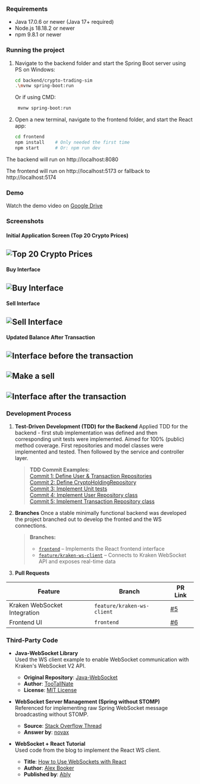 ### Requirements

- Java 17.0.6 or newer (Java 17+ required)
- Node.js 18.18.2 or newer
- npm 9.8.1 or newer

### Running the project
1. Navigate to the backend folder and start the Spring Boot server using PS on Windows:

   ```bash
   cd backend/crypto-trading-sim
   .\mvnw spring-boot:run
   ```
   Or if using CMD:
   ```bash
    mvnw spring-boot:run
   ```

2. Open a new terminal, navigate to the frontend folder, and start the React app:

   ```bash
   cd frontend
   npm install    # Only needed the first time
   npm start      # Or: npm run dev
   ```

The backend will run on http://localhost:8080

The frontend will run on http://localhost:5173 or fallback to http://localhost:5174
### Demo

Watch the demo video on [Google Drive](https://drive.google.com/file/d/1k9GvioiWBQe2OWV7eZ--5DymZnJuiDkN/view?usp=drive_link)

### Screenshots

#### Initial Application Screen (Top 20 Crypto Prices)
![Top 20 Crypto Prices](img/initialScreen.png)
----
#### Buy Interface
![Buy Interface](img/buyInterface.png)
----
#### Sell Interface
![Sell Interface](img/sellInterface.png)
----
#### Updated Balance After Transaction

![Interface before the transaction](img/initialScreen.png)
----
![Make a sell](img/buyInterface.png)
----
![Interface after the transaction](img/interfaceAfterBuy.png)
----
### Development Process

1. **Test-Driven Development (TDD) for the Backend**
    Applied TDD for the backend - first stub implementation was defined and then corresponding unit tests were implemented. Aimed for 100% (public) method coverage.
    First repositories and model classes were implemented and tested. Then followed by the service and controller layer.
   > **TDD Commit Examples:**  
   > [Commit 1: Define User & Transaction Repositories](https://github.com/bobelchev/crypto-sim/commit/dbb4594e9dcd0279473dcf389898fae826f77aa6)  
   > [Commit 2: Define CryptoHoldingRepository](https://github.com/bobelchev/crypto-sim/commit/45a4adcafc9b0eeae463841c47786c4f11b55096)  
   > [Commit 3: Implement Unit tests](https://github.com/bobelchev/crypto-sim/commit/45a4adcafc9b0eeae463841c47786c4f11b55096)  
   > [Commit 4: Implement User Repository class](https://github.com/bobelchev/crypto-sim/commit/f1f4e654f1178b225294f874bbf8788089c3d2b3)  
   > [Commit 5: Implement Transaction Repository class](https://github.com/bobelchev/crypto-sim/commit/52f4d371d29f2f8f312774ada86c312b9bc22c83)

2. **Branches**
    Once a stable minimally functional backend was developed the project branched out to develop the fronted and the WS connections.
   > **Branches:**
   > - [`frontend`](https://github.com/bobelchev/crypto-trading-sim/tree/frontend) – Implements the React frontend interface
   > - [`feature/kraken-ws-client`](https://github.com/bobelchev/crypto-trading-sim/tree/feature/kraken-ws-client) – Connects to Kraken WebSocket API and exposes real-time data

3. **Pull Requests**

| Feature                          | Branch             | PR Link                                                      |
|----------------------------------|--------------------|--------------------------------------------------------------|
| Kraken WebSocket Integration     | `feature/kraken-ws-client` | [#5](https://github.com/bobelchev/crypto-trading-sim/pull/5) |
| Frontend UI                      | `frontend`         | [#6](https://github.com/bobelchev/crypto-trading-sim/pull/6) |

### Third-Party Code

- **Java-WebSocket Library**  
  Used the WS client example to enable WebSocket communication with Kraken's WebSocket V2 API.
   - **Original Repository**: [Java-WebSocket](https://github.com/TooTallNate/Java-WebSocket)
   - **Author**: [TooTallNate](https://github.com/TooTallNate)
   - **License**: [MIT License](https://github.com/TooTallNate/Java-WebSocket/blob/master/LICENSE)

- **WebSocket Server Management (Spring without STOMP)**  
  Referenced for implementing raw Spring WebSocket message broadcasting without STOMP.
    - **Source**: [Stack Overflow Thread](https://stackoverflow.com/questions/33910639/how-to-broadcast-a-message-using-raw-spring-4-websockets-without-stomp)
    - **Answer by**: [novax](https://stackoverflow.com/users/943686/novax)

- **WebSocket + React Tutorial**  
  Used code from the blog to implement the React WS client.
   - **Title**: [How to Use WebSockets with React](https://ably.com/blog/websockets-react-tutorial)
   - **Author**: [Alex Booker](https://github.com/bookercodes)
   - **Published by**: [Ably](https://ably.com)

